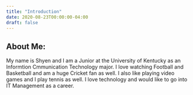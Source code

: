 ```yaml
---
title: "Introduction"
date: 2020-08-23T00:00:00-04:00
draft: false
---
```


<h2>About Me:</h2>
<p>My name is Shyen and I am a Junior at the University of Kentucky as an Informtion Cmmunication Technology major. I love watching Football and Basketball and am a huge Cricket fan as well. I also like playing video games and I play tennis as well. I love technology and would like to go into IT Management as a career.</p>
